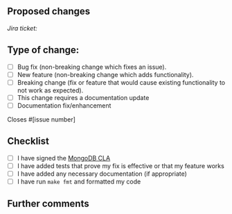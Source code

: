 <!--
Thanks for contributing to MongoDB Ops Manager Go Client!

Before you submit your pull request, please be sure that you've reviewed our contributing guidelines: https://github.com/mongodb/go-client-mongodb-ops-manager/blob/master/CONTRIBUTING.md

Please fill out the information below to help speed the review along, and hopefully
the merge of your pull request!
-->

## Proposed changes

<!-- 
Describe the big picture of your changes here and communicate why we should accept this pull request. 
If it fixes a bug or resolves a feature request, be sure to link to that issue. 
-->

_Jira ticket:_ 

## Type of change:

- [ ] Bug fix (non-breaking change which fixes an issue).
- [ ] New feature (non-breaking change which adds functionality). 
- [ ] Breaking change (fix or feature that would cause existing functionality to not work as expected).
- [ ] This change requires a documentation update
- [ ] Documentation fix/enhancement

<!--
What MongoDB Ops Manager Go Client issue does this PR address? (for example, #1234), remove this section if none
-->

Closes #[issue number]

## Checklist

<!--
Put an `x` in the boxes that apply. You can also fill these out after creating the PR. If you're unsure about any of them,
don't hesitate to ask. We're here to help! This is simply a reminder of what we are going to look for before merging your code.
-->

- [ ] I have signed the [MongoDB CLA](https://www.mongodb.com/legal/contributor-agreement)
- [ ] I have added tests that prove my fix is effective or that my feature works
- [ ] I have added any necessary documentation (if appropriate)
- [ ] I have run `make fmt` and formatted my code

## Further comments

<!--
If this is a relatively large or complex change, kick off the discussion by explaining why you chose the solution you did and what alternatives you considered, etc...

Alternatively, if this is a very minor, and self-explanatory change, feel free to remove this section.
-->
